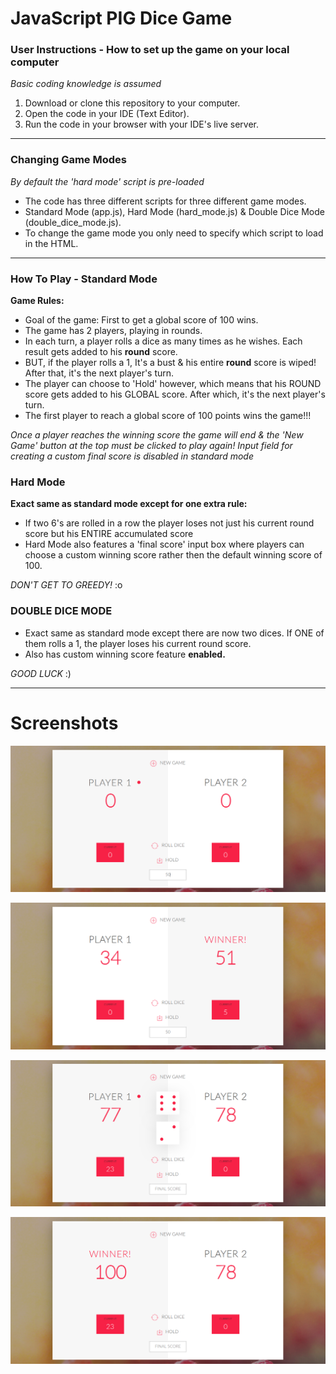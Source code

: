 # JavaScript PIG Dice Game

### User Instructions - How to set up the game on your local computer

*Basic coding knowledge is assumed*
1. Download or clone this repository to your computer.
2. Open the code in your IDE (Text Editor).
3. Run the code in your browser with your IDE's live server.
---

### Changing Game Modes

*By default the 'hard mode' script is pre-loaded*
- The code has three different scripts for three different game modes.
- Standard Mode (app.js), Hard Mode (hard_mode.js) & Double Dice Mode (double_dice_mode.js).
- To change the game mode you only need to specify which script to load in the HTML.
---

### How To Play - Standard Mode

**Game Rules:**
- Goal of the game: First to get a global score of 100 wins.
- The game has 2 players, playing in rounds.
- In each turn, a player rolls a dice as many times as he wishes. Each result gets added to his **round** score.
- BUT, if the player rolls a 1, It's a bust & his entire **round** score is wiped! After that, it's the next player's turn.
- The player can choose to 'Hold' however, which means that his ROUND score gets added to his GLOBAL score. After which, it's the next player's turn.
- The first player to reach a global score of 100 points wins the game!!!

*Once a player reaches the winning score the game will end & the 'New Game' button at the top must be clicked to play again!*
*Input field for creating a custom final score is disabled in standard mode*

### Hard Mode

**Exact same as standard mode except for one extra rule:**
- If two 6's are rolled in a row the player loses not just his current round score but his ENTIRE accumulated score
- Hard Mode also features a 'final score' input box where players can choose a custom winning score rather then the default winning score of 100.

*DON'T GET TO GREEDY!* :o

### DOUBLE DICE MODE

- Exact same as standard mode except there are now two dices. If ONE of them rolls a 1, the player loses his current round score.
- Also has custom winning score feature **enabled.**

*GOOD LUCK* :)

---
# Screenshots

![readme doc screenshot](img/dice_game_screenshot_1.png)

![readme doc screenshot](img/dice_game_screenshot_2.png)

![readme doc screenshot](img/dice_game_screenshot_3.png)

![readme doc screenshot](img/dice_game_screenshot_4.png)
